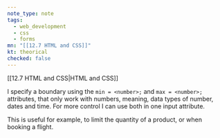 ```yaml
---
note_type: note
tags:
  - web_development
  - css
  - forms
mn: "[[12.7 HTML and CSS]]"
kt: theorical
checked: false
---
```

[[12.7 HTML and CSS|HTML and CSS]]

I specify a boundary using the `min = <number>;` and `max = <number>;` attributes, that only work with numbers, meaning, data types of number, dates and time. For more control I can use both in one input attribute. 

This is useful for example, to limit the quantity of a product, or when booking a flight. 
